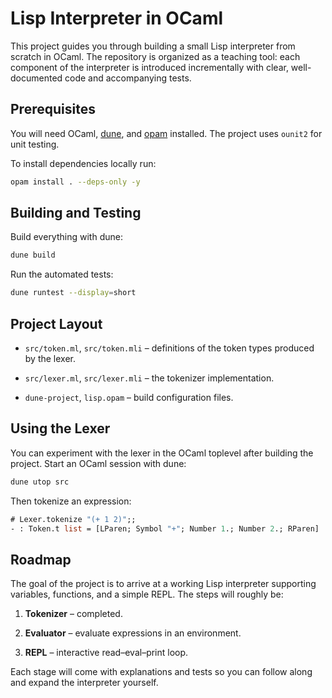 # Lisp Interpreter in OCaml

This project guides you through building a small Lisp interpreter from scratch in OCaml. The repository is organized as a teaching tool: each component of the interpreter is introduced incrementally with clear, well-documented code and accompanying tests.


## Prerequisites

You will need OCaml, [dune](https://dune.build/), and [opam](https://opam.ocaml.org/) installed. The project uses `ounit2` for unit testing.

To install dependencies locally run:

```sh
opam install . --deps-only -y
```

## Building and Testing

Build everything with dune:

```sh
dune build
```

Run the automated tests:

```sh
dune runtest --display=short
```



## Project Layout

- `src/token.ml`, `src/token.mli` – definitions of the token types produced by the lexer.
- `src/lexer.ml`, `src/lexer.mli` – the tokenizer implementation.

- `dune-project`, `lisp.opam` – build configuration files.

## Using the Lexer

You can experiment with the lexer in the OCaml toplevel after building the project. Start an OCaml session with dune:

```sh
dune utop src
```

Then tokenize an expression:

```ocaml
# Lexer.tokenize "(+ 1 2)";;
- : Token.t list = [LParen; Symbol "+"; Number 1.; Number 2.; RParen]
```


## Roadmap

The goal of the project is to arrive at a working Lisp interpreter supporting variables, functions, and a simple REPL. The steps will roughly be:

1. **Tokenizer** – completed.

3. **Evaluator** – evaluate expressions in an environment.
4. **REPL** – interactive read–eval–print loop.

Each stage will come with explanations and tests so you can follow along and expand the interpreter yourself.

